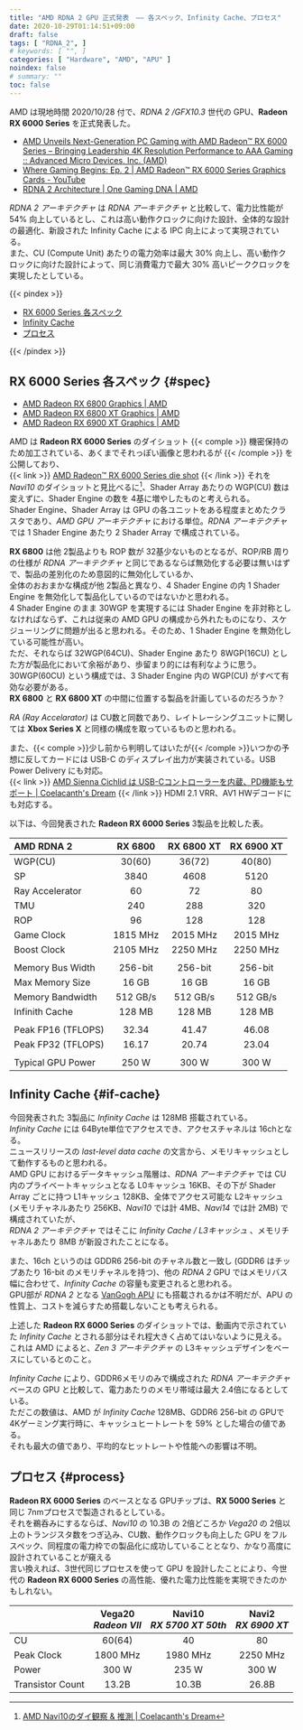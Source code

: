 ```yaml
---
title: "AMD RDNA 2 GPU 正式発表　―― 各スペック、Infinity Cache、プロセス"
date: 2020-10-29T01:14:51+09:00
draft: false
tags: [ "RDNA_2", ]
# keywords: [ "", ]
categories: [ "Hardware", "AMD", "APU" ]
noindex: false
# summary: ""
toc: false
---
```


AMD は現地時間 2020/10/28 付で、*RDNA 2 /GFX10.3* 世代の GPU、**Radeon RX 6000 Series** を正式発表した。  

 * [AMD Unveils Next-Generation PC Gaming with AMD Radeon™ RX 6000 Series – Bringing Leadership 4K Resolution Performance to AAA Gaming :: Advanced Micro Devices, Inc. (AMD)](https://ir.amd.com/news-events/press-releases/detail/978/amd-unveils-next-generation-pc-gaming-with-amd-radeon-rx)
 * [Where Gaming Begins: Ep. 2 | AMD Radeon™ RX 6000 Series Graphics Cards - YouTube](https://www.youtube.com/watch?v=oHpgu-cTjyM)
 * [RDNA 2 Architecture | One Gaming DNA | AMD](https://www.amd.com/en/technologies/rdna-2)

*RDNA 2 アーキテクチャ* は *RDNA アーキテクチャ* と比較して、電力比性能が 54% 向上しているとし、これは高い動作クロックに向けた設計、全体的な設計の最適化、新設された Infinity Cache による IPC 向上によって実現されている。  
また、CU (Compute Unit) あたりの電力効率は最大 30% 向上し、高い動作クロックに向けた設計によって、同じ消費電力で最大 30% 高いピーククロックを実現したとしている。  

{{< pindex >}}

 * [RX 6000 Series 各スペック](#spec)
 * [Infinity Cache](#if-cache)
 * [プロセス](#process)

{{< /pindex >}}

## RX 6000 Series 各スペック {#spec}

 * [AMD Radeon RX 6800 Graphics | AMD](https://www.amd.com/en/products/graphics/amd-radeon-rx-6800#product-specs)
 * [AMD Radeon RX 6800 XT Graphics | AMD](https://www.amd.com/en/products/graphics/amd-radeon-rx-6800-xt#product-specs)
 * [AMD Radeon RX 6900 XT Graphics | AMD](https://www.amd.com/en/products/graphics/amd-radeon-rx-6900-xt#product-specs)

AMD は **Radeon RX 6000 Series** のダイショット {{< comple >}} 機密保持のため加工されている、あくまでそれっぽい画像と思われるが {{< /comple >}} を公開しており、  
{{< link >}} [AMD Radeon™ RX 6000 Series die shot](https://www.globenewswire.com/NewsRoom/AttachmentNg/56b9f51f-b313-41a3-9fc1-0f1bf766c3d4/en) {{< /link >}}
それを *Navi10* のダイショットと見比べるに[^navi10-dieshot]、Shader Array あたりの WGP(CU) 数は変えずに、Shader Engine の数を 4基に増やしたものと考えられる。  
Shader Engine、Shader Array は GPU の各ユニットをある程度まとめたクラスタであり、*AMD GPU アーキテクチャ* における単位。*RDNA アーキテクチャ* では 1 Shader Engine あたり 2 Shader Array で構成されている。  

[^navi10-dieshot]: [AMD Navi10のダイ観察 & 推測 | Coelacanth's Dream](/posts/2020/01/22/navi10-dieshot-and-guess/)

**RX 6800** は他 2製品よりも ROP 数が 32基少ないものとなるが、ROP/RB 周りの仕様が *RDNA アーキテクチャ* と同じであるならば無効化する必要は無いはずで、製品の差別化のため意図的に無効化しているか、  
全体のおおまかな構成が他 2製品と異なり、4 Shader Engine の内 1 Shader Engine を無効化して製品化しているのではないかと思われる。  
4 Shader Engine のまま 30WGP を実現するには Shader Engine を非対称としなければならず、これは従来の AMD GPU の構成から外れたものになり、スケジューリングに問題が出ると思われる。そのため、1 Shader Engine を無効化している可能性が高い。  
ただ、それならば 32WGP(64CU)、Shader Engine あたり 8WGP(16CU) とした方が製品化において余裕があり、歩留まり的には有利なように思う。  
30WGP(60CU) という構成では、3 Shader Engine 内の WGP(CU) がすべて有効な必要がある。  
**RX 6800** と **RX 6800 XT** の中間に位置する製品を計画しているのだろうか？  

*RA (Ray Accelarator)* は CU数と同数であり、レイトレーシングユニットに関しては **Xbox Series X** と同様の構成を取っているものと思われる。  

また、{{< comple >}}少し前から判明してはいたが{{< /comple >}}いつかの予想に反してカードには USB-C のディスプレイ出力が実装されている。USB Power Delivery にも対応。  
{{< link >}} [AMD Sienna Cichlid は USB-Cコントローラーを内蔵、PD機能もサポート | Coelacanth's Dream](/posts/2020/09/11/amd-sienna_cichlid-usb_c/) {{< /link >}}
HDMI 2.1 VRR、AV1 HWデコードにも対応する。  

以下は、今回発表された **Radeon RX 6000 Series**  3製品を比較した表。  

| AMD RDNA 2 | RX 6800 | RX 6800 XT | RX 6900 XT
| :-- | :--: | :--: | :--: |
| WGP(CU) | 30(60) | 36(72) | 40(80) |
| SP | 3840 | 4608 | 5120 |
| Ray Accelerator | 60 | 72 | 80 |
| TMU | 240 | 288 | 320 |
| ROP | 96 | 128 | 128 |
| Game Clock | 1815 MHz | 2015 MHz | 2015 MHz |
| Boost Clock | 2105 MHz | 2250 MHz | 2250 MHz |
| |
| Memory Bus Width | 256-bit | 256-bit | 256-bit |
| Max Memory Size | 16 GB | 16 GB | 16 GB |
| Memory Bandwidth | 512 GB/s | 512 GB/s | 512 GB/s |
| Infinith Cache | 128 MB | 128 MB | 128 MB |
||
| Peak FP16 (TFLOPS) | 32.34 | 41.47 | 46.08 |
| Peak FP32 (TFLOPS) | 16.17 | 20.74 | 23.04 |
||
| Typical GPU Power | 250 W | 300 W | 300 W |

## Infinity Cache {#if-cache}

今回発表された 3製品に *Infinity Cache* は 128MB 搭載されている。  
*Infinity Cache* には 64Byte単位でアクセスでき、アクセスチャネルは 16chとなる。  
ニュースリリースの *last-level data cache* の文言から、メモリキャッシュとして動作するものと思われる。  
AMD GPU におけるデータキャッシュ階層は、*RDNA アーキテクチャ* では CU内のプライベートキャッシュとなる L0キャッシュ 16KB、その下が Shader Array ごとに持つ L1キャッシュ 128KB、全体でアクセス可能な L2キャッシュ (メモリチャネルあたり 256KB、*Navi10* では計 4MB、*Navi14* では計 2MB) で構成されていたが、  
*RDNA 2 アーキテクチャ* ではそこに *Infinity Cache / L3キャッシュ* 、メモリチャネルあたり 8MB が新設されたことになる。  

また、16ch というのは GDDR6 256-bit のチャネル数と一致し (GDDR6 はチップあたり 16-bit のメモリチャネルを持つ)、他の *RDNA 2* GPU ではメモリバス幅に合わせて、*Infinity Cache* の容量も変更されると思われる。  
GPU部が *RDNA 2* となる [VanGogh APU](/tags/vangogh) にも搭載されるかは不明だが、APU の性質上、コストを減らすため搭載しないことも考えられる。  

上述した **Radeon RX 6000 Series** のダイショットでは、動画内で示されていた *Infinity Cache* とされる部分はそれ程大きく占めてはいないように見える。  
これは AMD によると、*Zen 3 アーキテクチャ* の L3キャッシュデザインをベースにしているとのこと。  

*Infinity Cache* により、GDDR6メモリのみで構成された *RDNA アーキテクチャ* ベースの GPU と比較して、電力あたりのメモリ帯域は最大 2.4倍になるとしている。  
ただこの数値は、AMD が *Infinity Cache* 128MB、GDDR6 256-bit の GPUで 4Kゲーミング実行時に、キャッシュヒートレートを 59% とした場合の値である。  
それも最大の値であり、平均的なヒットレートや性能への影響は不明。  


## プロセス {#process}

**Radeon RX 6000 Series** のベースとなる GPUチップは、**RX 5000 Series** と同じ 7nmプロセスで製造されるとしている。  
それを鵜呑みにするならば、*Navi10* の 10.3B の 2倍どころか *Vega20* の 2倍以上のトランジスタ数をつぎ込み、CU数、動作クロックも向上した GPU をフルスペック、同程度の電力枠での製品化に成功していることとなり、かなり高度に設計されていることが窺える  
言い換えれば、3世代同じプロセスを使って GPU を設計したことにより、今世代の **Radeon RX 6000 Series** の高性能、優れた電力比性能を実現できたのかもしれない。  

| | Vega20<br>*Radeon VII* | Navi10<br>*RX 5700 XT 50th* | Navi2<br>*RX 6900 XT* |
| :-- | :--: | :--: | :--: |
| CU | 60(64) | 40 | 80 |
| Peak Clock | 1800 MHz | 1980 MHz | 2250 MHz |
| Power | 300 W | 235 W | 300 W |
| Transistor Count | 13.2B | 10.3B | 26.8B |

